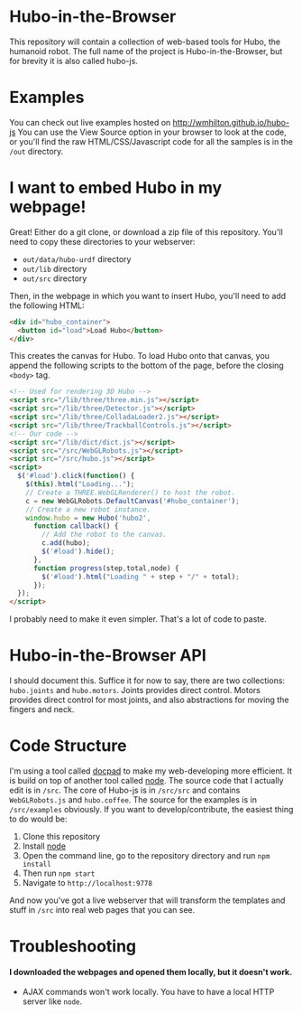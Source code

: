 Hubo-in-the-Browser
===================

This repository will contain a collection of web-based tools for Hubo, the humanoid robot. The full name of the project is Hubo-in-the-Browser, but for brevity it is also called hubo-js.

Examples
======== 

You can check out live examples hosted on <http://wmhilton.github.io/hubo-js> You can use the View Source option in your browser to look at the code, or you'll find the raw HTML/CSS/Javascript code for all the samples is in the `/out` directory.

I want to embed Hubo in my webpage!
===================================

Great! Either do a git clone, or download a zip file of this repository. You'll need to copy these directories to your webserver: 

* `out/data/hubo-urdf` directory  
* `out/lib` directory  
* `out/src` directory

Then, in the webpage in which you want to insert Hubo, you'll need to add the following HTML:

```html
<div id="hubo_container">
  <button id="load">Load Hubo</button>
</div>
```

This creates the canvas for Hubo. To load Hubo onto that canvas, you append the following scripts to the bottom of the page, before the closing `<body>` tag.

```html
<!-- Used for rendering 3D Hubo -->
<script src="/lib/three/three.min.js"></script>
<script src="/lib/three/Detector.js"></script>
<script src="/lib/three/ColladaLoader2.js"></script>
<script src="/lib/three/TrackballControls.js"></script>
<!-- Our code -->
<script src="/lib/dict/dict.js"></script>
<script src="/src/WebGLRobots.js"></script>
<script src="/src/hubo.js"></script>
<script>
  $('#load').click(function() {
    $(this).html("Loading...");        
    // Create a THREE.WebGLRenderer() to host the robot.
    c = new WebGLRobots.DefaultCanvas('#hubo_container');
    // Create a new robot instance.
    window.hubo = new Hubo('hubo2',
      function callback() {
        // Add the robot to the canvas.
        c.add(hubo);
        $('#load').hide();
      },
      function progress(step,total,node) {
        $('#load').html("Loading " + step + "/" + total);
      });
  });
</script>
```

I probably need to make it even simpler. That's a lot of code to paste.


Hubo-in-the-Browser API
=======================

I should document this. Suffice it for now to say, there are two collections: `hubo.joints` and `hubo.motors`. Joints provides direct control. Motors provides direct control for most joints, and also abstractions for moving the fingers and neck.

Code Structure
==============

I'm using a tool called [docpad][] to make my web-developing more efficient. It is build on top of  another tool called [node][]. The source code that I actually edit is in `/src`. The core of Hubo-js is in `/src/src` and contains `WebGLRobots.js` and `hubo.coffee`. The source for the examples is in `/src/examples` obviously. If you want to develop/contribute, the easiest thing to do would be:

1. Clone this repository
2. Install [node][]
3. Open the command line, go to the repository directory and run `npm install`
4. Then run `npm start`
5. Navigate to `http://localhost:9778`

And now you've got a live webserver that will transform the templates and stuff in `/src` into real web pages that you can see.

[docpad]: http://docpad.org/
[node]: http://nodejs.org/


Troubleshooting
===============

#### I downloaded the webpages and opened them locally, but it doesn't work.

* AJAX commands won't work locally. You have to have a local HTTP server like
 `node`.
